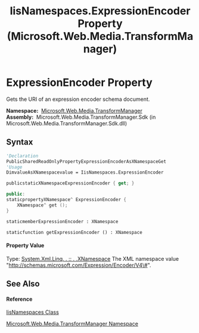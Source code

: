 ﻿---
title: IisNamespaces.ExpressionEncoder Property  (Microsoft.Web.Media.TransformManager)
TOCTitle: ExpressionEncoder Property
ms:assetid: P:Microsoft.Web.Media.TransformManager.IisNamespaces.ExpressionEncoder
ms:mtpsurl: https://msdn.microsoft.com/en-us/library/microsoft.web.media.transformmanager.iisnamespaces.expressionencoder(v=VS.90)
ms:contentKeyID: 35520851
ms.date: 06/14/2012
mtps_version: v=VS.90
f1_keywords:
- Microsoft.Web.Media.TransformManager.IisNamespaces.get_ExpressionEncoder
- Microsoft.Web.Media.TransformManager.IisNamespaces.ExpressionEncoder
dev_langs:
- CSharp
- JScript
- VB
- FSharp
- c++
api_location:
- Microsoft.Web.Media.TransformManager.Sdk.dll
api_name:
- Microsoft.Web.Media.TransformManager.IisNamespaces.ExpressionEncoder
- Microsoft.Web.Media.TransformManager.IisNamespaces.get_ExpressionEncoder
api_type:
- Managed
topic_type:
- apiref
- kbSyntax
product_family_name: VS
ROBOTS: INDEX,FOLLOW
---

# ExpressionEncoder Property

Gets the URI of an expression encoder schema document.

**Namespace:**  [Microsoft.Web.Media.TransformManager](microsoft-web-media-transformmanager-namespace.md)  
**Assembly:**  Microsoft.Web.Media.TransformManager.Sdk (in Microsoft.Web.Media.TransformManager.Sdk.dll)

## Syntax

``` vb
'Declaration
PublicSharedReadOnlyPropertyExpressionEncoderAsXNamespaceGet
'Usage
DimvalueAsXNamespacevalue = IisNamespaces.ExpressionEncoder
```

``` csharp
publicstaticXNamespaceExpressionEncoder { get; }
```

``` c++
public:
staticpropertyXNamespace^ ExpressionEncoder {
    XNamespace^ get ();
}
```

``` fsharp
staticmemberExpressionEncoder : XNamespace
```

``` jscript
staticfunction getExpressionEncoder () : XNamespace
```

#### Property Value

Type: [System.Xml.Linq. . :: . .XNamespace](https://msdn.microsoft.com/en-us/library/bb291898\(v=vs.90\))  
The XML namespace value "http://schemas.microsoft.com/Expression/Encoder/V4\#".  

## See Also

#### Reference

[IisNamespaces Class](iisnamespaces-class-microsoft-web-media-transformmanager.md)

[Microsoft.Web.Media.TransformManager Namespace](microsoft-web-media-transformmanager-namespace.md)

